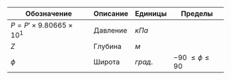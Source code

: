 Обозначение | Описание | Единицы | Пределы
--- | --- | --- | ---
$P = P' \times 9.80665 \times {10^1}$ | Давление | $кПа$   |
$Z$ | Глубина | $м$ | |
$\phi$ | Широта   | $град.$ | $-90\ \le \phi \le 90$
